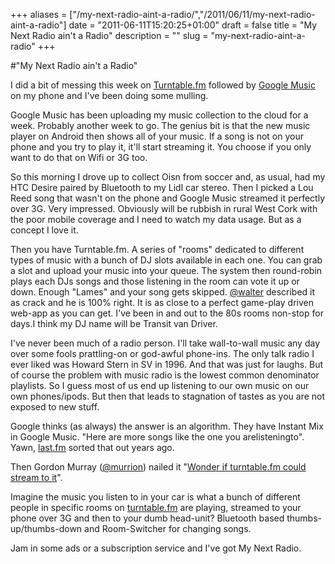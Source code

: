 +++
aliases = ["/my-next-radio-aint-a-radio/","/2011/06/11/my-next-radio-aint-a-radio"]
date = "2011-06-11T15:20:25+01:00"
draft = false
title = "My Next Radio ain't a Radio"
description = ""
slug = "my-next-radio-aint-a-radio"
+++

#"My Next Radio ain't a Radio"


 I did a bit of messing this week on <a href="http://Turntable.fm">Turntable.fm</a> followed by <a href="http://music.google.com">Google Music</a> on my phone and I&#39;ve been doing some mulling.<p /><div>Google Music has been uploading my music collection to the cloud for a week. Probably another week to go. The genius bit is that the new music player on Android then shows all of your music. If a song is not on your phone and you try to play it, it&#39;ll start streaming it. You choose if you only want to do that on Wifi or 3G too.<p /><div>So this morning I drove up to collect Oisn from soccer and, as usual, had my HTC Desire paired by Bluetooth to my Lidl car stereo. Then I picked a Lou Reed song that wasn&#39;t on the phone and Google Music streamed it perfectly over 3G. Very impressed. Obviously will be rubbish in rural West Cork with the poor mobile coverage and I need to watch my data usage. But as a concept I love it.</div> <p /><div>Then you have Turntable.fm. A series of &quot;rooms&quot; dedicated to different types of music with a bunch of DJ slots available in each one. You can grab a slot and upload your music into your queue. The system then round-robin plays each DJs songs and those listening in the room can vote it up or down. Enough &quot;Lames&quot; and your song gets skipped. <a href="http://twitter.com/walter">@walter</a> described it as crack and he is 100% right. It is as close to a perfect game-play driven web-app as you can get. I&#39;ve been in and out to the 80s rooms non-stop for days.I think my DJ name will be Transit van Driver.</div> <p /><div>I&#39;ve never been much of a radio person. I&#39;ll take wall-to-wall music any day over some fools prattling-on or god-awful phone-ins. The only talk radio I ever liked was Howard Stern in SV in 1996. And that was just for laughs. But of course the problem with music radio is the lowest common denominator playlists. So I guess most of us end up listening to our own music on our own phones/ipods. But then that leads to stagnation of tastes as you are not exposed to new stuff.</div> <p /><div>Google thinks (as always) the answer is an algorithm. They have Instant Mix in Google Music. &quot;Here are more songs like the one you arelisteningto&quot;. Yawn, <a href="http://last.fm">last.fm</a> sorted that out years ago.<br /> <p /><div>Then Gordon Murray (<a href="https://twitter.com/#!/murrion">@murrion</a>) nailed it &quot;<a href="https://twitter.com/#!/murrion/status/79517724014944257">Wonder if turntable.fm could stream to it</a>&quot;.</div> <p /><div>Imagine the music you listen to in your car is what a bunch of different people in specific rooms on <a href="http://turntable.fm">turntable.fm</a> are playing, streamed to your phone over 3G and then to your dumb head-unit? Bluetooth based thumbs-up/thumbs-down and Room-Switcher for changing songs.</div> <p /><div>Jam in some ads or a subscription service and I&#39;ve got My Next Radio.</div></div></div>
 